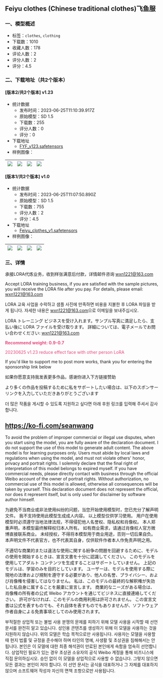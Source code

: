 ## Feiyu clothes (Chinese traditional clothes)飞鱼服
### 一、模型概述

- 标签：`clothes`, `clothing`
- 下载数：1010
- 收藏人数：178
- 评论人数：2
- 评分人数：2
- 评分：4.5

### 二、下载地址（共2个版本）

#### [版本2/共2个版本] v1.23

- 统计数据
  - 发布时间：2023-06-25T11:10:39.917Z
  - 原始模型：SD 1.5
  - 下载数：255
  - 评分人数：0
  - 评分：0
- 下载地址
  - [FYF_v123.safetensors](https://civitai.com/api/download/models/103700)
- 样例图像：

| <img src="https://image.civitai.com/xG1nkqKTMzGDvpLrqFT7WA/67eb0a97-b583-4207-bbd7-ee744bb2243c/width=450/1282853.jpeg" /> | <img src="https://image.civitai.com/xG1nkqKTMzGDvpLrqFT7WA/09c4ec08-b4ca-4452-a392-4040ea99a45d/width=450/1282852.jpeg" /> | <img src="https://image.civitai.com/xG1nkqKTMzGDvpLrqFT7WA/4489c4a5-ef9a-4e45-aa67-4560a9a55c5b/width=450/1282851.jpeg" /> | <img src="https://image.civitai.com/xG1nkqKTMzGDvpLrqFT7WA/08f6c34d-b8be-4394-b02c-579636027691/width=450/1282850.jpeg" /> |
| ---- | ---- | ---- | ---- |

#### [版本1/共2个版本] v1.0

- 统计数据
  - 发布时间：2023-06-25T11:07:50.890Z
  - 原始模型：SD 1.5
  - 下载数：755
  - 评分人数：2
  - 评分：4.5
- 下载地址
  - [Feiyu_clothes_v1.safetensors](https://civitai.com/api/download/models/78878)
- 样例图像：

| <img src="https://image.civitai.com/xG1nkqKTMzGDvpLrqFT7WA/301c808d-37b3-446d-82ec-71dc32e9b36d/width=450/884124.jpeg" /> | <img src="https://image.civitai.com/xG1nkqKTMzGDvpLrqFT7WA/ba15f40a-af17-430d-8eac-6cac93044515/width=450/884121.jpeg" /> | <img src="https://image.civitai.com/xG1nkqKTMzGDvpLrqFT7WA/3237e360-83a7-4961-ba14-d16112fa1f1c/width=450/884119.jpeg" /> | <img src="https://image.civitai.com/xG1nkqKTMzGDvpLrqFT7WA/f4dcd5da-25dc-429d-b2f1-6ef4b37b54ec/width=450/884120.jpeg" /> |
| ---- | ---- | ---- | ---- |


### 三、详情
<p>承接LORA代炼业务，收到样张满意后付款，详情邮件咨询 <a target="_blank" rel="ugc" href="mailto:wxn1221@163.com">wxn1221@163.com</a></p><p>Accept LORA training business, if you are satisfied with the sample pictures, you will receive the LORA file after you pay. For details, please email: <a target="_blank" rel="ugc" href="mailto:wxn1221@163.com">wxn1221@163.com</a></p><p>LORA 교육 사업을 수락하고 샘플 사진에 만족하면 비용을 지불한 후 LORA 파일을 받게 됩니다. 자세한 내용은 <a target="_blank" rel="ugc" href="mailto:wxn1221@163.com">wxn1221@163.com</a>으로 이메일을 보내주십시오.</p><p>LORA トレーニング ビジネスを受け入れます。サンプル写真に満足したら、支払い後に LORA ファイルを受け取ります。 詳細については、電子メールでお問い合わせください: <a target="_blank" rel="ugc" href="mailto:wxn1221@163.com">wxn1221@163.com</a></p><p><strong><span style="color:#e64980">Recommend weight: 0.9-0.7</span></strong></p><p><span style="color:#e64980">20230625 v1.23 reduce effect face with other person LoRA</span></p><p></p><p>If you'd like to support me to post more works, thank you for entering the sponsorship link below</p><p>如果你愿意支持我发表更多作品，感谢你进入下方链接赞助</p><p>より多くの作品を投稿するために私をサポートしたい場合は、以下のスポンサーリンクを入力していただきありがとうございます</p><p>더 많은 작품을 게시할 수 있도록 지원하고 싶다면 아래 후원 링크를 입력해 주셔서 감사합니다.</p><h2 id="heading-101"><a target="_blank" rel="ugc" href="https://ko-fi.com/seanwang">https://ko-fi.com/seanwang</a></h2><p></p><p>To avoid the problem of improper commercial or illegal use disputes, when you start using the model, you are fully aware of the declaration document. I do not support the use of this model to generate adult content. The above model is for learning purposes only. Users must abide by local laws and regulations when using the model, and must not violate others' honor, privacy and portrait rights. I solemnly declare that the final right of interpretation of this model belongs to expired myself. If you have commercial needs, please directly contact with business through the official Weibo account of the owner of portrait rights. Without authorization, no commercial use of this model is allowed, otherwise all consequences will be taken by yourself. This declaration document does not represent the official, nor does it represent itself, but is only used for disclaimer by software author himself.</p><p>为避免不当商业或非法使用纠纷的问题，当您开始使用模型时，您已充分了解声明文件。 我不支持使用此模型生成成人内容。 以上模型仅供学习使用。 用户在使用模型时必须遵守当地法律法规，不得侵犯他人名誉权、隐私权和肖像权。 本人郑重声明，本模型最终解释权归本人所有。 如有商业需求，请通过肖像权人官方微博直接联系商业。 未经授权，不得将本模型用于商业用途，否则一切后果自负。 本声明文件不代表官方，也不代表其自身，仅供软件作者本人作免责声明之用。</p><p>不適切な商業的または違法な使用に関する紛争の問題を回避するために、モデルの使用を開始するときは、宣言文書を十分に認識してください。 このモデルを使用してアダルト コンテンツを生成することはサポートしていません。 上記のモデルは、学習のみを目的としています。 ユーザーは、モデルを使用する際に現地の法律および規制を遵守する必要があり、他人の名誉、プライバシー、および肖像権を侵害してはなりません。 私は、このモデルの最終的な解釈権が失効した私自身に属することを厳粛に宣言します。 商業的なニーズがある場合は、肖像権の所有者の公式 Weibo アカウントを通じてビジネスに直接連絡してください。 許可がなければ、このモデルの商用利用は許可されません。 この宣言文書は公式を表すものでも、それ自体を表すものでもありませんが、ソフトウェア作者自身による免責事項としてのみ使用されます。</p><p>부적절한 상업적 또는 불법 사용 분쟁의 문제를 피하기 위해 모델 사용을 시작할 때 선언 문서를 완전히 알고 있습니다. 성인용 콘텐츠를 생성하기 위해 이 모델을 사용하는 것을 지원하지 않습니다. 위의 모델은 학습 목적으로만 사용됩니다. 사용자는 모델을 사용할 때 현지 법률 및 규정을 준수해야 하며 타인의 명예, 사생활 및 초상권을 침해해서는 안 됩니다. 본인은 이 모델에 대한 최종 해석권이 만료된 본인에게 속함을 엄숙히 선언합니다. 상업적인 필요가 있는 경우 초상권 소유자의 공식 Weibo 계정을 통해 비즈니스에 직접 문의하십시오. 승인 없이 이 모델을 상업적으로 사용할 수 없습니다. 그렇지 않으면 모든 결과는 본인이 져야 합니다. 이 선언 문서는 공식을 대표하거나 그 자체를 대표하지 않으며 소프트웨어 작성자 자신의 면책 조항으로만 사용됩니다.</p>